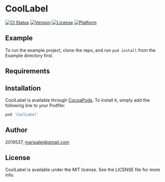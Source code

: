 # CoolLabel

[![CI Status](https://img.shields.io/travis/2019537/CoolLabel.svg?style=flat)](https://travis-ci.org/2019537/CoolLabel)
[![Version](https://img.shields.io/cocoapods/v/CoolLabel.svg?style=flat)](https://cocoapods.org/pods/CoolLabel)
[![License](https://img.shields.io/cocoapods/l/CoolLabel.svg?style=flat)](https://cocoapods.org/pods/CoolLabel)
[![Platform](https://img.shields.io/cocoapods/p/CoolLabel.svg?style=flat)](https://cocoapods.org/pods/CoolLabel)

## Example

To run the example project, clone the repo, and run `pod install` from the Example directory first.

## Requirements

## Installation

CoolLabel is available through [CocoaPods](https://cocoapods.org). To install
it, simply add the following line to your Podfile:

```ruby
pod 'CoolLabel'
```

## Author

2019537, marioalej@gmail.com

## License

CoolLabel is available under the MIT license. See the LICENSE file for more info.
